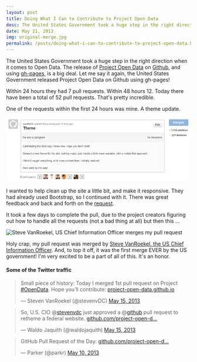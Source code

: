 ```yaml
---
layout: post
title: Doing What I Can to Contribute to Project Open Data
desc: The United States Government took a huge step in the right direction when it comes to Open Data. The release of Project Open Data on Github, and using gh-pages, is a big deal. Let me say it again, <strong>the United States Government released Project Open Data on Github using gh-pages!</strong>
date: May 21, 2013
img: original-merge.jpg
permalink: /posts/doing-what-i-can-to-contribute-to-project-open-data.html
---
```

The United States Government took a huge step in the right direction when it comes to Open Data. The release of [Project Open Data](http://project-open-data.github.io/) on [Github](https://github.com/), and using [gh-pages](http://pages.github.com/), is a big deal. Let me say it again, the United States Government released Project Open Data on Github using gh-pages!

Within 24 hours they had 7 pull requests. Within 48 hours 12. Today there have been a total of 52 pull requests. That's pretty incredible.

One of the requests within the first 24 hours was mine. A theme update.

![My original pull request](/img/original-pull-request.jpg)

I wanted to help clean up the site a little bit, and make it responsive. They had already used Bootstrap, so I continued with it. There was great feedback and back and forth on the [request](https://github.com/project-open-data/project-open-data.github.io/pull/13).

It took a few days to complete the pull, due to the project creators figuring out how to handle all the requests (not a bad thing at all) but then this ...

![Steve VanRoekel, US Chief Information Officer merges my pull request](/img/)

Holy crap, my pull request was merged by [Steve VanRoekel, the US Chief Information Officer](https://twitter.com/stevenvDC). And, to top it off, it was the first merge EVER by the US government! I'm very excited to be a part of all of this. It's an honor.

#### Some of the Twitter traffic

<blockquote class="twitter-tweet"><p>Small piece of history: Today I merged 1st pull request on Project <a href="https://twitter.com/search/%23OpenData">#OpenData</a>. Hope you’ll contribute: <a href="http://t.co/tjk3kb1ZOq" title="http://project-open-data.github.io">project-open-data.github.io</a></p>&mdash; Steven VanRoekel (@stevenvDC) <a href="https://twitter.com/stevenvDC/status/334789907363020800">May 15, 2013</a></blockquote>

<blockquote class="twitter-tweet"><p>So, U.S. CIO @<a href="https://twitter.com/stevenvdc">stevenvdc</a> just approved a @<a href="https://twitter.com/github">github</a> pull request to retheme a federal website. <a href="https://t.co/NKtLkGFp39" title="https://github.com/project-open-data/project-open-data.github.io/pull/13#issuecomment-17962270">github.com/project-open-d…</a></p>&mdash; Waldo Jaquith (@waldojaquith) <a href="https://twitter.com/waldojaquith/status/334761372447543297">May 15, 2013</a></blockquote>

<blockquote class="twitter-tweet"><p>GitHub Pull Request of the Day: <a href="https://t.co/tfNVIUMFJ1" title="https://github.com/project-open-data/project-open-data.github.io/pull/13">github.com/project-open-d…</a></p>&mdash; Parker (@parkr) <a href="https://twitter.com/parkr/status/332944284246499329">May 10, 2013</a></blockquote>

<script async src="//platform.twitter.com/widgets.js" charset="utf-8"></script>